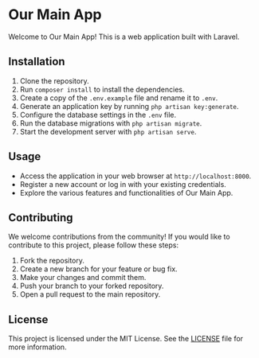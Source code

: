 # Our Main App

Welcome to Our Main App! This is a web application built with Laravel.

## Installation

1. Clone the repository.
2. Run `composer install` to install the dependencies.
3. Create a copy of the `.env.example` file and rename it to `.env`.
4. Generate an application key by running `php artisan key:generate`.
5. Configure the database settings in the `.env` file.
6. Run the database migrations with `php artisan migrate`.
7. Start the development server with `php artisan serve`.

## Usage

- Access the application in your web browser at `http://localhost:8000`.
- Register a new account or log in with your existing credentials.
- Explore the various features and functionalities of Our Main App.

## Contributing

We welcome contributions from the community! If you would like to contribute to this project, please follow these steps:

1. Fork the repository.
2. Create a new branch for your feature or bug fix.
3. Make your changes and commit them.
4. Push your branch to your forked repository.
5. Open a pull request to the main repository.

## License

This project is licensed under the MIT License. See the [LICENSE](LICENSE) file for more information.
